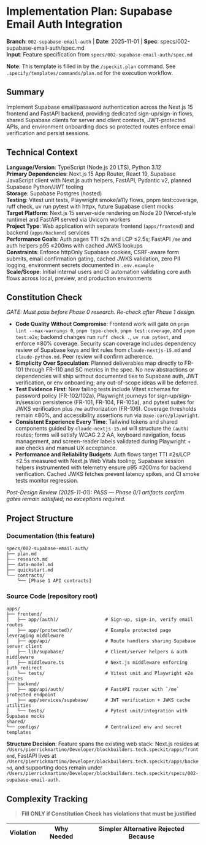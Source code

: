 # Implementation Plan: Supabase Email Auth Integration

**Branch**: `002-supabase-email-auth` | **Date**: 2025-11-01 | **Spec**: specs/002-supabase-email-auth/spec.md  
**Input**: Feature specification from `specs/002-supabase-email-auth/spec.md`

**Note**: This template is filled in by the `/speckit.plan` command. See `.specify/templates/commands/plan.md` for the execution workflow.

## Summary

Implement Supabase email/password authentication across the Next.js 15 frontend and FastAPI backend, providing dedicated sign-up/sign-in flows, shared Supabase clients for server and client contexts, JWT-protected APIs, and environment onboarding docs so protected routes enforce email verification and persist sessions.

## Technical Context

**Language/Version**: TypeScript (Node.js 20 LTS), Python 3.12  
**Primary Dependencies**: Next.js 15 App Router, React 19, Supabase JavaScript client with Next.js auth helpers, FastAPI, Pydantic v2, planned Supabase Python/JWT tooling  
**Storage**: Supabase Postgres (hosted)  
**Testing**: Vitest unit tests, Playwright smoke/a11y flows, pnpm test:coverage, ruff check, uv run pytest with httpx, future Supabase client mocks  
**Target Platform**: Next.js 15 server-side rendering on Node 20 (Vercel-style runtime) and FastAPI served via Uvicorn workers  
**Project Type**: Web application with separate frontend (`apps/frontend`) and backend (`apps/backend`) services  
**Performance Goals**: Auth pages TTI ≤2s and LCP ≤2.5s; FastAPI `/me` and auth helpers p95 ≤200ms with cached JWKS lookups  
**Constraints**: Enforce httpOnly Supabase cookies, CSRF-aware form submits, email confirmation gating, cached JWKS validation, zero PII logging, environment secrets documented in `.env.example`  
**Scale/Scope**: Initial internal users and CI automation validating core auth flows across local, preview, and production environments

## Constitution Check

*GATE: Must pass before Phase 0 research. Re-check after Phase 1 design.*

- **Code Quality Without Compromise**: Frontend work will gate on `pnpm lint --max-warnings 0`, `pnpm type-check`, `pnpm test:coverage`, and `pnpm test:e2e`; backend changes run `ruff check .`, `uv run pytest`, and enforce ≥80% coverage. Security scan coverage includes dependency review of Supabase keys and lint rules from `claude-nextjs-15.md` and `claude-python.md`. Peer review will confirm adherence.
- **Simplicity Over Speculation**: Planned deliverables map directly to FR-101 through FR-110 and SC metrics in the spec. No new abstractions or dependencies will ship without documented ties to Supabase auth, JWT verification, or env onboarding; any out-of-scope ideas will be deferred.
- **Test Evidence First**: New failing tests include Vitest schemas for password policy (FR-102/102a), Playwright journeys for sign-up/sign-in/session persistence (FR-101, FR-104, FR-105a), and pytest suites for JWKS verification plus `/me` authorization (FR-106). Coverage thresholds remain ≥80%, and accessibility assertions run via `@axe-core/playwright`.
- **Consistent Experience Every Time**: Tailwind tokens and shared components guided by `claude-nextjs-15.md` will structure the `(auth)` routes; forms will satisfy WCAG 2.2 AA, keyboard navigation, focus management, and screen-reader labels validated during Playwright + axe checks and manual UX acceptance.
- **Performance and Reliability Budgets**: Auth flows target TTI ≤2s/LCP ≤2.5s measured with Next.js Web Vitals tooling; Supabase session helpers instrumented with telemetry ensure p95 ≤200ms for backend verification. Cached JWKS fetches prevent latency spikes, and CI smoke tests monitor regression.

*Post-Design Review (2025-11-01): PASS — Phase 0/1 artifacts confirm gates remain satisfied; no exceptions required.*

## Project Structure

### Documentation (this feature)

```text
specs/002-supabase-email-auth/
├── plan.md
├── research.md
├── data-model.md
├── quickstart.md
└── contracts/
    └── [Phase 1 API contracts]
```

### Source Code (repository root)

```text
apps/
├── frontend/
│   ├── app/(auth)/                 # Sign-up, sign-in, verify email routes
│   ├── app/(protected)/            # Example protected page leveraging middleware
│   ├── app/api/                    # Route handlers sharing Supabase server client
│   ├── lib/supabase/               # Client/server helpers & auth middleware
│   ├── middleware.ts               # Next.js middleware enforcing auth redirect
│   └── tests/                      # Vitest unit and Playwright e2e suites
├── backend/
│   ├── app/api/auth/               # FastAPI router with `/me` protected endpoint
│   ├── app/services/supabase/      # JWT verification + JWKS cache utilities
│   └── tests/                      # Pytest unit/integration with Supabase mocks
shared/
└── configs/                        # Centralized env and secret templates
```

**Structure Decision**: Feature spans the existing web stack: Next.js resides at `/Users/pierrickmartino/Developer/blockbuilders.tech.speckit/apps/frontend`, FastAPI lives at `/Users/pierrickmartino/Developer/blockbuilders.tech.speckit/apps/backend`, and supporting docs remain under `/Users/pierrickmartino/Developer/blockbuilders.tech.speckit/specs/002-supabase-email-auth`.

## Complexity Tracking

> **Fill ONLY if Constitution Check has violations that must be justified**

| Violation | Why Needed | Simpler Alternative Rejected Because |
|-----------|------------|-------------------------------------|
